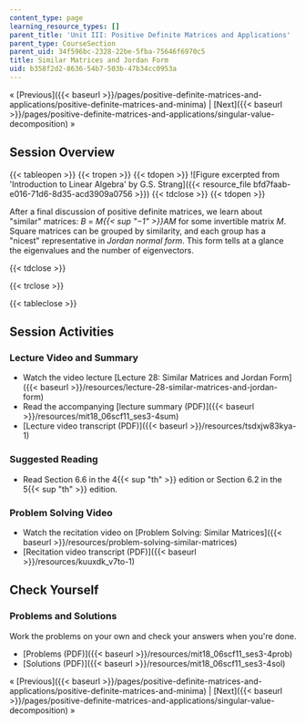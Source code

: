 ```yaml
---
content_type: page
learning_resource_types: []
parent_title: 'Unit III: Positive Definite Matrices and Applications'
parent_type: CourseSection
parent_uid: 34f596bc-2328-22be-5fba-75646f6970c5
title: Similar Matrices and Jordan Form
uid: b358f2d2-8636-54b7-503b-47b34cc0953a
---
```


« [Previous]({{< baseurl >}}/pages/positive-definite-matrices-and-applications/positive-definite-matrices-and-minima) | [Next]({{< baseurl >}}/pages/positive-definite-matrices-and-applications/singular-value-decomposition) »

Session Overview
----------------

{{< tableopen >}}
{{< tropen >}}
{{< tdopen >}}
![Figure excerpted from 'Introduction to Linear Algebra' by G.S. Strang]({{< resource_file bfd7faab-e016-71d6-8d35-acd3909a0756 >}})
{{< tdclose >}}
{{< tdopen >}}


After a final discussion of positive definite matrices, we learn about "similar" matrices: _B_ = _M{{< sup "−1" >}}AM_ for some invertible matrix _M_. Square matrices can be grouped by similarity, and each group has a "nicest" representative in _Jordan normal form_. This form tells at a glance the eigenvalues and the number of eigenvectors.


{{< tdclose >}}

{{< trclose >}}

{{< tableclose >}}

Session Activities
------------------

### Lecture Video and Summary

*   Watch the video lecture [Lecture 28: Similar Matrices and Jordan Form]({{< baseurl >}}/resources/lecture-28-similar-matrices-and-jordan-form)
*   Read the accompanying [lecture summary (PDF)]({{< baseurl >}}/resources/mit18_06scf11_ses3-4sum)
*   [Lecture video transcript (PDF)]({{< baseurl >}}/resources/tsdxjw83kya-1)

### Suggested Reading

*   Read Section 6.6 in the 4{{< sup "th" >}} edition or Section 6.2 in the 5{{< sup "th" >}} edition.

### Problem Solving Video

*   Watch the recitation video on [Problem Solving: Similar Matrices]({{< baseurl >}}/resources/problem-solving-similar-matrices)
*   [Recitation video transcript (PDF)]({{< baseurl >}}/resources/kuuxdk_v7to-1)

Check Yourself
--------------

### Problems and Solutions

Work the problems on your own and check your answers when you're done.

*   [Problems (PDF)]({{< baseurl >}}/resources/mit18_06scf11_ses3-4prob)
*   [Solutions (PDF)]({{< baseurl >}}/resources/mit18_06scf11_ses3-4sol)

« [Previous]({{< baseurl >}}/pages/positive-definite-matrices-and-applications/positive-definite-matrices-and-minima) | [Next]({{< baseurl >}}/pages/positive-definite-matrices-and-applications/singular-value-decomposition) »